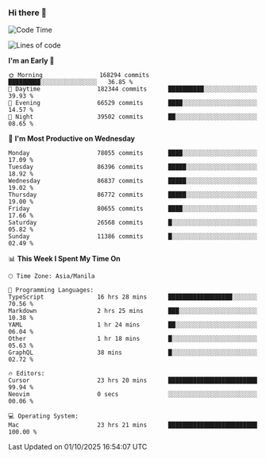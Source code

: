 ### Hi there 👋

<!--START_SECTION:waka-->
![Code Time](http://img.shields.io/badge/Code%20Time-6%2C319%20hrs%2019%20mins-blue)

![Lines of code](https://img.shields.io/badge/From%20Hello%20World%20I%27ve%20Written-150.5%20million%20lines%20of%20code-blue)

**I'm an Early 🐤** 

```text
🌞 Morning                168294 commits      █████████░░░░░░░░░░░░░░░░   36.85 % 
🌆 Daytime                182344 commits      ██████████░░░░░░░░░░░░░░░   39.93 % 
🌃 Evening                66529 commits       ████░░░░░░░░░░░░░░░░░░░░░   14.57 % 
🌙 Night                  39502 commits       ██░░░░░░░░░░░░░░░░░░░░░░░   08.65 % 
```
📅 **I'm Most Productive on Wednesday** 

```text
Monday                   78055 commits       ████░░░░░░░░░░░░░░░░░░░░░   17.09 % 
Tuesday                  86396 commits       █████░░░░░░░░░░░░░░░░░░░░   18.92 % 
Wednesday                86837 commits       █████░░░░░░░░░░░░░░░░░░░░   19.02 % 
Thursday                 86772 commits       █████░░░░░░░░░░░░░░░░░░░░   19.00 % 
Friday                   80655 commits       ████░░░░░░░░░░░░░░░░░░░░░   17.66 % 
Saturday                 26568 commits       █░░░░░░░░░░░░░░░░░░░░░░░░   05.82 % 
Sunday                   11386 commits       █░░░░░░░░░░░░░░░░░░░░░░░░   02.49 % 
```


📊 **This Week I Spent My Time On** 

```text
🕑︎ Time Zone: Asia/Manila

💬 Programming Languages: 
TypeScript               16 hrs 28 mins      ██████████████████░░░░░░░   70.56 % 
Markdown                 2 hrs 25 mins       ███░░░░░░░░░░░░░░░░░░░░░░   10.38 % 
YAML                     1 hr 24 mins        ██░░░░░░░░░░░░░░░░░░░░░░░   06.04 % 
Other                    1 hr 18 mins        █░░░░░░░░░░░░░░░░░░░░░░░░   05.63 % 
GraphQL                  38 mins             █░░░░░░░░░░░░░░░░░░░░░░░░   02.72 % 

🔥 Editors: 
Cursor                   23 hrs 20 mins      █████████████████████████   99.94 % 
Neovim                   0 secs              ░░░░░░░░░░░░░░░░░░░░░░░░░   00.06 % 

💻 Operating System: 
Mac                      23 hrs 21 mins      █████████████████████████   100.00 % 
```


 Last Updated on 01/10/2025 16:54:07 UTC
<!--END_SECTION:waka-->


<!--
**rad182/rad182** is a ✨ _special_ ✨ repository because its `README.md` (this file) appears on your GitHub profile.

Here are some ideas to get you started:

- 🔭 I’m currently working on ...
- 🌱 I’m currently learning ...
- 👯 I’m looking to collaborate on ...
- 🤔 I’m looking for help with ...
- 💬 Ask me about ...
- 📫 How to reach me: ...
- 😄 Pronouns: ...
- ⚡ Fun fact: ...
-->
